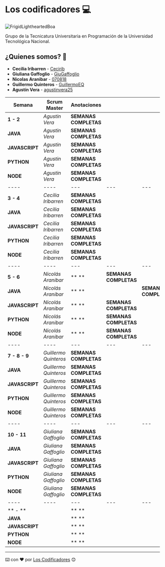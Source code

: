# Los codificadores 💻

![FrigidLightheartedBoa](https://user-images.githubusercontent.com/112900063/233207538-2dab292b-afd2-41c3-b069-85eb0a79279a.gif)

Grupo de la Tecnicatura Universitaria en Programación de la Universidad Tecnológica Nacional.

## ¿Quienes somos? 🙇

* **Cecilia Iribarren** - [Cecirib](https://github.com/Cecirib)
* **Giuliana Gaffoglio** - [GiuGaffoglio](https://github.com/GiuGaffoglio)
* **Nicolas Aranibar** - [070818](https://github.com/070818)
* **Guillermo Quinteros** - [GuillermoEQ](https://github.com/GuillermoEQ)
* **Agustín Vera** - [agustinvera25](https://github.com/agustinvera25)


| **Semana** | **Scrum Master** | **Anotaciones** |  |  | 
| ---- | ---- | --- | --- | --- |
| **1 - 2** | *Agustin Vera* | **SEMANAS COMPLETAS** | | 
|**JAVA** | *Agustin Vera* | **SEMANAS COMPLETAS** | | | 
| **JAVASCRIPT**|*Agustin Vera*  | **SEMANAS COMPLETAS** | | | 
|**PYTHON** | *Agustin Vera* |  **SEMANAS COMPLETAS**| | | 
|**NODE** | *Agustin Vera* |  **SEMANAS COMPLETAS**| | | 
| ---- | ---- | --- | --- | --- |
| **3 - 4** | *Cecilia Iribarren* | **SEMANAS COMPLETAS** | | 
|**JAVA** | *Cecilia Iribarren* | **SEMANAS COMPLETAS** | | | 
| **JAVASCRIPT**|*Cecilia Iribarren*  | **SEMANAS COMPLETAS** | | | 
|**PYTHON** | *Cecilia Iribarren* |  **SEMANAS COMPLETAS**| | | 
|**NODE** | *Cecilia Iribarren* |  **SEMANAS COMPLETAS**| | | 
| ---- | ---- | --- | --- | --- |
| **5 - 6** | *Nicolás Aranibar* | ** ** | **SEMANAS COMPLETAS** | | |
|**JAVA** | *Nicolás Aranibar* | ** ** | | **SEMANAS COMPLETAS** | | |
| **JAVASCRIPT**| *Nicolás Aranibar* | ** ** | **SEMANAS COMPLETAS** | |
|**PYTHON** | *Nicolás Aranibar* |  ** **| **SEMANAS COMPLETAS** | | 
|**NODE** | *Nicolás Aranibar* |  ** **| **SEMANAS COMPLETAS**| | 
| ---- | ---- | --- | --- | --- |
| **7 - 8 - 9** | *Guillermo Quinteros* | **SEMANAS COMPLETAS** | |
|**JAVA** | *Guillermo Quinteros* | **SEMANAS COMPLETAS** | | | 
| **JAVASCRIPT**|*Guillermo Quinteros*  | **SEMANAS COMPLETAS** | | | 
|**PYTHON** | *Guillermo Quinteros* |  **SEMANAS COMPLETAS**| | | 
|**NODE** | *Guillermo Quinteros* |  **SEMANAS COMPLETAS**| | | 
| ---- | ---- | --- | --- | --- |
| **10 - 11** | *Giuliana Gaffoglio* |**SEMANAS COMPLETAS** | | 
|**JAVA** | *Giuliana Gaffoglio* | **SEMANAS COMPLETAS**| | | 
| **JAVASCRIPT**|*Giuliana Gaffoglio*  | **SEMANAS COMPLETAS** | | | 
|**PYTHON** | *Giuliana Gaffoglio* |  **SEMANAS COMPLETAS** | | | 
|**NODE** | *Giuliana Gaffoglio* |  **SEMANAS COMPLETAS** | | | 
| ---- | ---- | --- | --- | --- |
| ** - ** |  | ** ** | | 
|**JAVA** |  | ** ** | | | 
| **JAVASCRIPT**|  | ** ** | | | 
|**PYTHON** |  |  ** **| | | 
|**NODE** |  |  ** **| | | 




---
⌨️ con ❤️ por [Los Codificadores](https://github.com/orgs/CodeSystem2022/teams/los-codificadores/members) 😊
